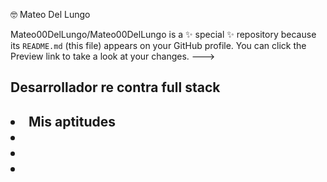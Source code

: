🤓 Mateo Del Lungo 



Mateo00DelLungo/Mateo00DelLungo is a ✨ special ✨ repository because its `README.md` (this file) appears on your GitHub profile.
You can click the Preview link to take a look at your changes.
--->
<h2> Desarrollador re contra full stack  <h2>
<li> Mis aptitudes <li>
<li> <li>
